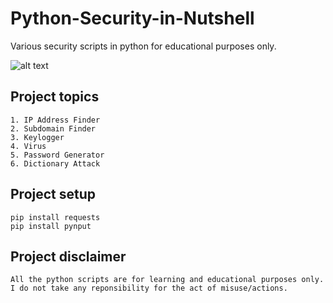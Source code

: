 # Python-Security-in-Nutshell
Various security scripts in python for educational purposes only.

![alt text](https://raw.githubusercontent.com/KingCobra2018/Python-Security-in-Nutshell/main/asset/view.jpeg)

## Project topics
```
1. IP Address Finder
2. Subdomain Finder
3. Keylogger
4. Virus
5. Password Generator
6. Dictionary Attack
```
## Project setup
```
pip install requests
pip install pynput
```
## Project disclaimer
```
All the python scripts are for learning and educational purposes only. I do not take any reponsibility for the act of misuse/actions.
```
